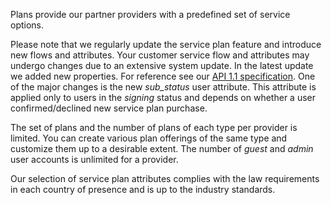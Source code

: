 Plans provide our partner providers with a predefined set of service options. 

Please note that we regularly update the service plan feature and introduce new flows and attributes. Your customer service flow and attributes may undergo changes due to an extensive system update. In the latest update we added new properties. For reference see our [API 1.1 specification](https://github.com/AnnaM0505/scalable_test/blob/main/task2_openapispec).
One of the major changes is the new *sub_status* user attribute.  This attribute is applied only to users in the *signing* status and depends on whether a user confirmed/declined new service plan purchase.

The set of plans and the number of plans of each type per provider is limited. You can create various plan offerings of the same type and customize them up to a desirable extent. 
The number of *guest* and *admin* user accounts is unlimited for a provider.

 Our selection of service plan attributes complies with the law requirements in each country of presence and is up to the industry standards.
